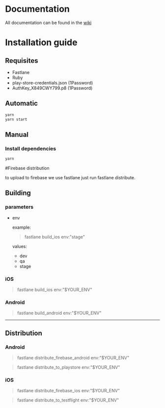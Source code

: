 # Documentation

All documentation can be found in the [wiki](https://git.gbhapps.com/cloverleaf/greenstreak/mobile-app/wikis/home)

# Installation guide

## Requisites
* Fastlane
* Ruby
* play-store-credentials.json (1Password)
* AuthKey_X849CWY799.p8 (1Password)

## Automatic

```sh
yarn
yarn start
```

## Manual

### Install dependencies

```sh
yarn
```

#Firebase distribution

to upload to firebase we use fastlane
just run
fastlane distribute.

## Building

### parameters

* env
  
  example:

  > fastlane build_ios env:"stage"

  values:

  * dev
  * qa
  * stage

### iOS

> fastlane build_ios env:"$YOUR_ENV"

### Android

> fastlane build_android env:"$YOUR_ENV"

***

## Distribution

### Android

> fastlane distribute_firebase_android env:"$YOUR_ENV"

> fastlane distribute_to_playstore env:"$YOUR_ENV"

### iOS

> fastlane distribute_firebase_ios env:"$YOUR_ENV"

> fastlane distribute_to_testflight env:"$YOUR_ENV"